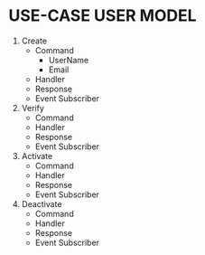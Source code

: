 ﻿# USE-CASE USER MODEL
1. Create
    - Command
      - UserName
      - Email
    - Handler
    - Response
    - Event Subscriber
2. Verify
    - Command
    - Handler
    - Response
    - Event Subscriber
3. Activate
    - Command
    - Handler
    - Response
    - Event Subscriber
4. Deactivate
    - Command
    - Handler
    - Response
    - Event Subscriber
